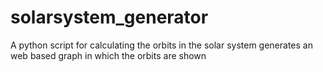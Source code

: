 # solarsystem_generator
A python script for calculating the orbits in the solar system
generates an web based graph in which the orbits are shown
